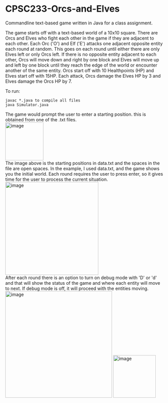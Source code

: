 # CPSC233-Orcs-and-Elves
Commandline text-based game written in Java for a class assignment.

The game starts off with a text-based world of a 10x10 square. There are Orcs and Elves who fight each other in the game if they are adjacent to each other. Each Orc ('O') and Elf ('E') attacks one adjacent opposite entity each round at random. This goes on each round until either there are only Elves left or only Orcs left. If there is no opposite entity adjacent to each other, Orcs will move down and right by one block and Elves will move up and left by one block until they reach the edge of the world or encounter another of the same entity. Orcs start off with 10 Healthpoints (HP) and Elves start off with 15HP. Each attack, Orcs damage the Elves HP by 3 and Elves damage the Orcs HP by 7.
 

To run:
```
javac *.java to compile all files
java Simulator.java
   ```
   
The game would prompt the user to enter a starting position. this is obtained from one of the .txt files. \
<img width="120" alt="image" src="https://user-images.githubusercontent.com/79016649/213525220-2267f9ec-a646-4cc3-83fb-e289e3cdd1ac.png"> \
The image above is the starting positions in data.txt and the spaces in the file are open spaces.
In the example, I used data.txt, and the game shows you the initial world. Each round requires the user to press enter, so it gives time for the user to process the current situation.\
<img width="293" alt="image" src="https://user-images.githubusercontent.com/79016649/213527172-0e4cc98e-4e6c-4584-aea4-65a726e79251.png"> \
After each round there is an option to turn on debug mode with 'D' or 'd' and that will show the status of the game and where each entity will move to next. If debug mode is off, it will proceed with the entities moving. \
<img width="336" alt="image" src="https://user-images.githubusercontent.com/79016649/213528254-7db6f830-59e9-450e-a69f-19bccc859b68.png">
<img width="134" alt="image" src="https://user-images.githubusercontent.com/79016649/213528391-c420cdef-084a-4a72-9393-7c4243ca61f6.png">



